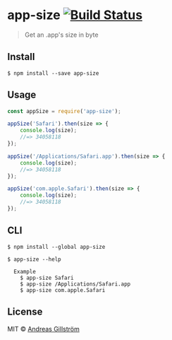 # app-size [![Build Status](https://travis-ci.org/gillstrom/app-size.svg?branch=master)](https://travis-ci.org/gillstrom/app-size)

> Get an .app's size in byte


## Install

```
$ npm install --save app-size
```


## Usage

```js
const appSize = require('app-size');

appSize('Safari').then(size => {
	console.log(size);
	//=> 34058118
});

appSize('/Applications/Safari.app').then(size => {
	console.log(size);
	//=> 34058118
});

appSize('com.apple.Safari').then(size => {
	console.log(size);
	//=> 34058118
});
```


## CLI

```
$ npm install --global app-size
```

```
$ app-size --help

  Example
    $ app-size Safari
    $ app-size /Applications/Safari.app
    $ app-size com.apple.Safari
```


## License

MIT © [Andreas Gillström](https://github.com/gillstrom)
